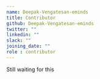 ```yaml
---
name: Deepak-Vengatesan-eminds
title: Contributor
github: Deepak-Vengatesan-eminds
twitter: ""
linkedin: ""
slack: ""
joining_date: ""
role : contributor
---
```


Still waiting for this
